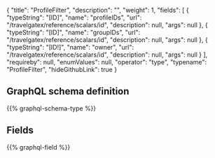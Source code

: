 {
  "title": "ProfileFilter",
  "description": "",
  "weight": 1,
  "fields": [
    {
      "typeString": "[ID]",
      "name": "profileIDs",
      "url": "/travelgatex/reference/scalars/id",
      "description": null,
      "args": null
    },
    {
      "typeString": "[ID]",
      "name": "groupIDs",
      "url": "/travelgatex/reference/scalars/id",
      "description": null,
      "args": null
    },
    {
      "typeString": "[ID!]",
      "name": "owner",
      "url": "/travelgatex/reference/scalars/id",
      "description": null,
      "args": null
    }
  ],
  "requireby": null,
  "enumValues": null,
  "operator": "type",
  "typename": "ProfileFilter",
  "hideGithubLink": true
}
## GraphQL schema definition

{{% graphql-schema-type %}}

## Fields

{{% graphql-field %}}
